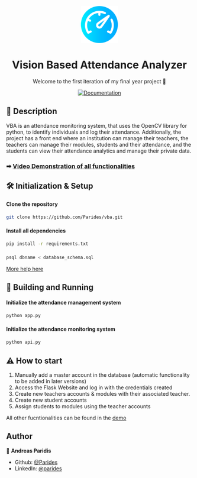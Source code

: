 <div align="center">
  <img alt="logo" src="https://github.com/Parides/vba/blob/4c02d52aeb1fe2bcbae68f9dec399ea049015a99/web/css/dashboard.png" width="100"/>
  <h1>Vision Based Attendance Analyzer</h1>
  <p>Welcome to the first iteration of my final year project 👋</p>
</div>
<p align="center">
  <a href="www.google.com" target="_blank">
    <img alt="Documentation" src="https://img.shields.io/badge/documentation-yes-brightgreen.svg" />
  </a>
</p>

## 📰 Description
VBA is an attendance monitoring system, that uses the OpenCV library for python, to identify individuals and log their attendance. Additionally, the project has a front end where an institution can manage their teachers, the teachers can manage their modules, students and their attendance, and the students can view their attendance analytics and manage their private data.

### ➡ [Video Demonstration of all functionalities](https://youtu.be/asec-YM0UjM)

## 🛠 Initialization & Setup 

#### Clone the repository

```sh
git clone https://github.com/Parides/vba.git
```
#### Install all dependencies

```sh
pip install -r requirements.txt
```
#### 

```sh
psql dbname < database_schema.sql
```
[More help here](https://www.postgresql.org/docs/9.1/backup-dump.html)

## 🚀 Building and Running

#### Initialize the attendance management system
```sh
python app.py
```
#### Initialize the attendance monitoring system
```sh
python api.py
```

## ⚠ How to start
1. Manually add a master account in the database (automatic functionality to be added in later versions)
2. Access the Flask Website and log in with the credentials created
3. Create new teachers accounts & modules with their associated teacher.
4. Create new student accounts
5. Assign students to modules using the teacher accounts

All other fucntionalities can be found in the [demo](https://youtu.be/asec-YM0UjM)
## Author

👤 **Andreas Paridis**

* Github: [@Parides](https://github.com/Parides)
* LinkedIn: [@parides](https://linkedin.com/in/parides)
